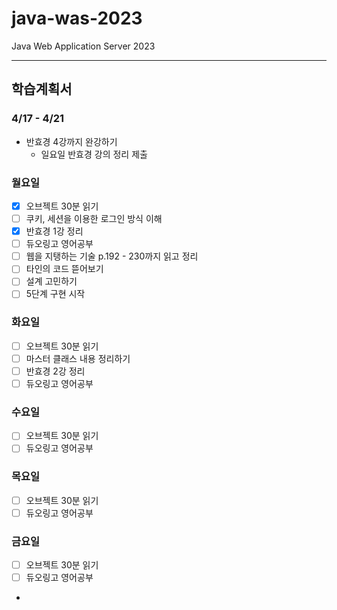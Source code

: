 # java-was-2023
Java Web Application Server 2023

-----

## 학습계획서

### 4/17 - 4/21

- 반효경 4강까지 완강하기
    - 일요일 반효경 강의 정리 제출

### 월요일

- [x]  오브젝트 30분 읽기
- [ ]  쿠키, 세션을 이용한 로그인 방식 이해
- [x]  반효경 1강 정리
- [ ]  듀오링고 영어공부
- [ ]  웹을 지탱하는 기술 p.192 - 230까지 읽고 정리
- [ ]  타인의 코드 뜯어보기
- [ ]  설계 고민하기
- [ ]  5단계 구현 시작

### 화요일

- [ ]  오브젝트 30분 읽기
- [ ]  마스터 클래스 내용 정리하기
- [ ]  반효경 2강 정리
- [ ]  듀오링고 영어공부

### 수요일

- [ ]  오브젝트 30분 읽기
- [ ]  듀오링고 영어공부

### 목요일

- [ ]  오브젝트 30분 읽기
- [ ]  듀오링고 영어공부

### 금요일

- [ ]  오브젝트 30분 읽기
- [ ]  듀오링고 영어공부
- 

